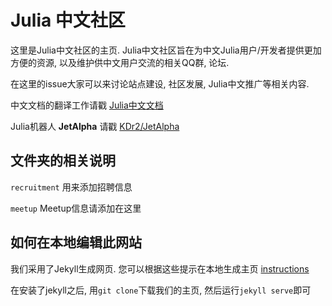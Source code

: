 # Julia 中文社区

这里是Julia中文社区的主页. Julia中文社区旨在为中文Julia用户/开发者提供更加方便的资源, 以及维护供中文用户交流的相关QQ群, 论坛.

在这里的issue大家可以来讨论站点建设, 社区发展, Julia中文推广等相关内容.

中文文档的翻译工作请戳 [Julia中文文档](https://github.com/JuliaCN/julia_zh_cn)

Julia机器人 **JetAlpha** 请戳 [KDr2/JetAlpha](https://github.com/KDr2/JetAlpha.jl)


## 文件夹的相关说明

`recruitment` 用来添加招聘信息

`meetup` Meetup信息请添加在这里


## 如何在本地编辑此网站

我们采用了Jekyll生成网页. 您可以根据这些提示在本地生成主页 [instructions](https://help.github.com/articles/using-jekyll-with-pages)

在安装了jekyll之后, 用`git clone`下载我们的主页, 然后运行`jekyll serve`即可
